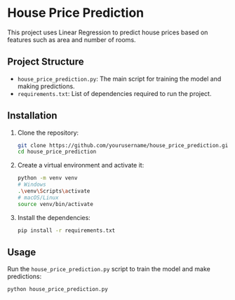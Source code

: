 # House Price Prediction

This project uses Linear Regression to predict house prices based on features such as area and number of rooms.

## Project Structure

- `house_price_prediction.py`: The main script for training the model and making predictions.
- `requirements.txt`: List of dependencies required to run the project.

## Installation

1. Clone the repository:
    ```sh
    git clone https://github.com/yourusername/house_price_prediction.git
    cd house_price_prediction
    ```

2. Create a virtual environment and activate it:
    ```sh
    python -m venv venv
    # Windows
    .\venv\Scripts\activate
    # macOS/Linux
    source venv/bin/activate
    ```

3. Install the dependencies:
    ```sh
    pip install -r requirements.txt
    ```

## Usage

Run the `house_price_prediction.py` script to train the model and make predictions:
```sh
python house_price_prediction.py
